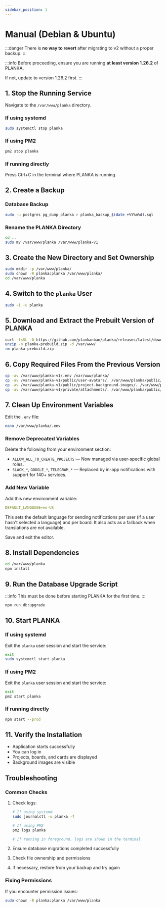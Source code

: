 ```yaml
---
sidebar_position: 1
---
```


# Manual (Debian & Ubuntu)

:::danger
There is **no way to revert** after migrating to v2 without a proper backup.
:::

:::info
Before proceeding, ensure you are running **at least version 1.26.2** of PLANKA.

If not, update to version 1.26.2 first.
:::

## 1. Stop the Running Service

Navigate to the `/var/www/planka` directory.

### If using systemd

```bash
sudo systemctl stop planka
```

### If using PM2

```bash
pm2 stop planka
```

### If running directly

Press Ctrl+C in the terminal where PLANKA is running.

## 2. Create a Backup

### Database Backup

```bash
sudo -u postgres pg_dump planka > planka_backup_$(date +%Y%m%d).sql
```

### Rename the PLANKA Directory

```bash
cd ..
sudo mv /var/www/planka /var/www/planka-v1
```

## 3. Create the New Directory and Set Ownership

```bash
sudo mkdir -p /var/www/planka/
sudo chown -R planka:planka /var/www/planka/
cd /var/www/planka
```

## 4. Switch to the `planka` User

```bash
sudo -i -u planka
```

## 5. Download and Extract the Prebuilt Version of PLANKA

```bash
curl -fsSL -O https://github.com/plankanban/planka/releases/latest/download/planka-prebuild.zip
unzip -o planka-prebuild.zip -d /var/www/
rm planka-prebuild.zip
```

## 6. Copy Required Files From the Previous Version

```bash
cp -av /var/www/planka-v1/.env /var/www/planka/
cp -av /var/www/planka-v1/public/user-avatars/. /var/www/planka/public/user-avatars/
cp -av /var/www/planka-v1/public/project-background-images/. /var/www/planka/public/background-images/
cp -av /var/www/planka-v1/private/attachments/. /var/www/planka/public/attachments/
```

## 7. Clean Up Environment Variables

Edit the `.env` file:

```bash
nano /var/www/planka/.env
```

### Remove Deprecated Variables

Delete the following from your environment section:

* `ALLOW_ALL_TO_CREATE_PROJECTS` — Now managed via user-specific global roles.
* `SLACK_*`, `GOOGLE_*`, `TELEGRAM_*` — Replaced by in-app notifications with support for 140+ services.

### Add New Variable

Add this new environment variable:

```yaml
DEFAULT_LANGUAGE=en-US
```

This sets the default language for sending notifications per user (if a user hasn't selected a language) and per board. It also acts as a fallback when translations are not available.

Save and exit the editor.

## 8. Install Dependencies

```bash
cd /var/www/planka
npm install
```

## 9. Run the Database Upgrade Script

:::info
This must be done before starting PLANKA for the first time.
:::

```bash
npm run db:upgrade
```

## 10. Start PLANKA

### If using systemd

Exit the `planka` user session and start the service:

```bash
exit
sudo systemctl start planka
```

### If using PM2

Exit the `planka` user session and start the service:

```bash
exit
pm2 start planka
```

### If running directly

```bash
npm start --prod
```

## 11. Verify the Installation

- Application starts successfully
- You can log in
- Projects, boards, and cards are displayed
- Background images are visible

## Troubleshooting

### Common Checks

1. Check logs:

   ```bash
   # If using systemd
   sudo journalctl -u planka -f

   # If using PM2
   pm2 logs planka

   # If running in foreground, logs are shown in the terminal
   ```

2. Ensure database migrations completed successfully

3. Check file ownership and permissions

4. If necessary, restore from your backup and try again

### Fixing Permissions

If you encounter permission issues:

```bash
sudo chown -R planka:planka /var/www/planka
```
